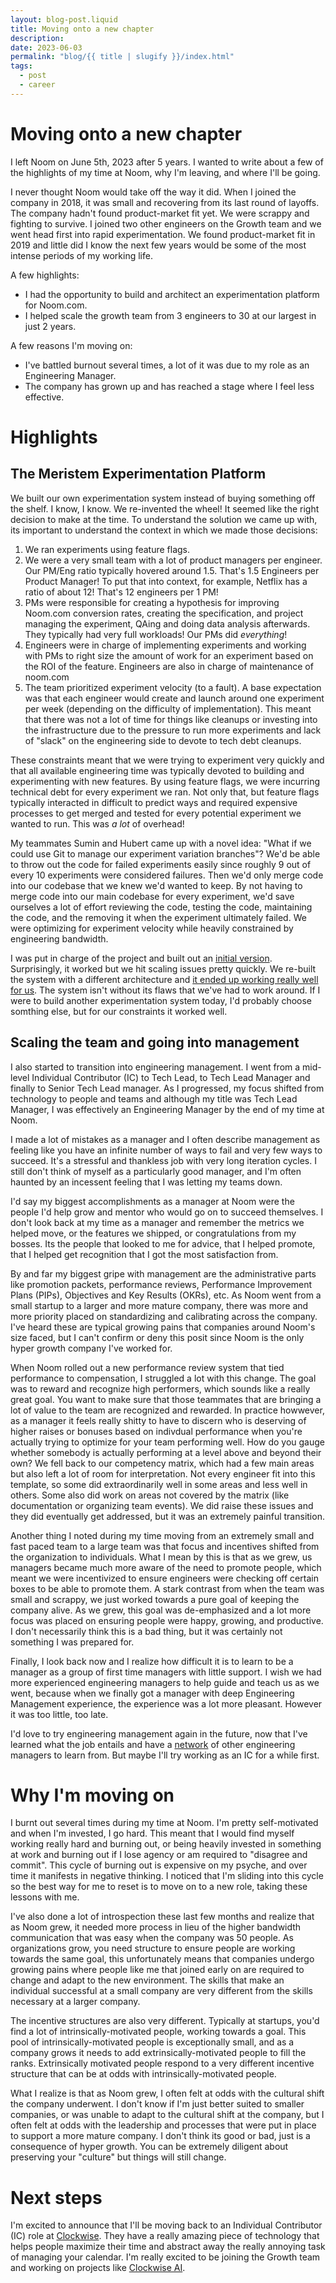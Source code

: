```yaml
---
layout: blog-post.liquid
title: Moving onto a new chapter
description:
date: 2023-06-03
permalink: "blog/{{ title | slugify }}/index.html"
tags:
  - post
  - career
---
```


# Moving onto a new chapter

I left Noom on June 5th, 2023 after 5 years. I wanted to write about a few of the highlights of my time at Noom, why I'm leaving, and where I'll be going.

I never thought Noom would take off the way it did. When I joined the company in 2018, it was small and recovering from its last round of layoffs. The company hadn't found product-market fit yet. We were scrappy and fighting to survive. I joined two other engineers on the Growth team and we went head first into rapid experimentation. We found product-market fit in 2019 and little did I know the next few years would be some of the most intense periods of my working life.

A few highlights:
- I had the opportunity to build and architect an experimentation platform for Noom.com.
- I helped scale the growth team from 3 engineers to 30 at our largest in just 2 years.

A few reasons I'm moving on:
- I've battled burnout several times, a lot of it was due to my role as an Engineering Manager.
- The company has grown up and has reached a stage where I feel less effective.

# Highlights

## The Meristem Experimentation Platform

We built our own experimentation system instead of buying something off the shelf. I know, I know. We re-invented the wheel! It seemed like the right decision to make at the time. To understand the solution we came up with, its important to understand the context in which we made those decisions:

1. We ran experiments using feature flags.
2. We were a very small team with a lot of product managers per engineer. Our PM/Eng ratio typically hovered around 1.5. That's 1.5 Engineers per Product Manager! To put that into context, for example, Netflix has a ratio of about 12! That's 12 engineers per 1 PM!
3. PMs were responsible for creating a hypothesis for improving Noom.com conversion rates, creating the specification, and project managing the experiment, QAing and doing data analysis afterwards. They typically had very full workloads! Our PMs did *everything*!
4. Engineers were in charge of implementing experiments and working with PMs to right size the amount of work for an experiment based on the ROI of the feature. Engineers are also in charge of maintenance of noom.com
5. The team prioritized experiment velocity (to  a fault). A base expectation was that each engineer would create and launch around one experiment per week (depending on the difficulty of implementation). This meant that there was not a lot of time for things like cleanups or investing into the infrastructure due to the pressure to run more experiments and lack of "slack" on the engineering side to devote to tech debt cleanups.

These constraints meant that we were trying to experiment very quickly and that all available engineering time was typically devoted to building and experimenting with new features. By using feature flags, we were incurring technical debt for every experiment we ran. Not only that, but feature flags typically interacted in difficult to predict ways and required expensive processes to get merged and tested for every potential experiment we wanted to run. This was *a lot* of overhead!

My teammates Sumin and Hubert came up with a novel idea: "What if we could use Git to manage our experiment variation branches"? We'd be able to throw out the code for failed experiments easily since roughly 9 out of every 10 experiments were considered failures. Then we'd only merge code into our codebase that we knew we'd wanted to keep. By not having to merge code into our main codebase for every experiment, we'd save ourselves a lot of effort reviewing the code, testing the code, maintaining the code, and the removing it when the experiment ultimately failed. We were optimizing for experiment velocity while heavily constrained by engineering bandwidth.

I was put in charge of the project and built out an [initial version](https://medium.com/noom-engineering/the-growth-machine-how-noom-runs-365-landing-page-experiments-per-year-1e098ea33354). Surprisingly, it worked but we hit scaling issues pretty quickly. We re-built the system with a different architecture and [it ended up working really well for us](https://medium.com/noom-engineering/how-noom-uses-technology-to-herd-the-experimental-cats-256d3713c761). The system isn't without its flaws that we've had to work around. If I were to build another experimentation system today, I'd probably choose somthing else, but for our constraints it worked well.

## Scaling the team and going into management

I also started to transition into engineering management. I went from a mid-level Individual Contributor (IC) to Tech Lead, to Tech Lead Manager and finally to Senior Tech Lead manager. As I progressed, my focus shifted from technology to people and teams and although my title was Tech Lead Manager, I was effectively an Engineering Manager by the end of my time at Noom.

I made a lot of mistakes as a manager and I often describe management as feeling like you have an infinite number of ways to fail and very few ways to succeed. It's a stressful and thankless job with very long iteration cycles. I still don't think of myself as a particularly good manager, and I'm often haunted by an incessent feeling that I was letting my teams down.

I'd say my biggest accomplishments as a manager at Noom were the people I'd help grow and mentor who would go on to succeed themselves. I don't look back at my time as a manager and remember the metrics we helped move, or the features we shipped, or congratulations from my bosses. Its the people that looked to me for advice, that I helped promote, that I helped get recognition that I got the most satisfaction from.

By and far my biggest gripe with management are the administrative parts like promotion packets, performance reviews, Performance Improvement Plans (PIPs), Objectives and Key Results (OKRs), etc. As Noom went from a small startup to a larger and more mature company, there was more and more priority placed on standardizing and calibrating across the company. I've heard these are typical growing pains that companies around Noom's size faced, but I can't confirm or deny this posit since Noom is the only hyper growth company I've worked for.

When Noom rolled out a new performance review system that tied performance to compensation, I struggled a lot with this change. The goal was to reward and recognize high performers, which sounds like a really great goal. You want to make sure that those teammates that are bringing a lot of value to the team are recognized and rewarded. In practice howwever, as a manager it feels really shitty to have to discern who is deserving of higher raises or bonuses based on indivdual performance when you're actually trying to optimize for your team performing well. How do you gauge whether somebody is actually performing at a level above and beyond their own? We fell back to our competency matrix, which had a few main areas but also left a lot of room for interpretation. Not every engineer fit into this template, so some did extraordinarily well in some areas and less well in others. Some also did work on areas not covered by the matrix (like documentation or organizing team events). We did raise these issues and they did eventually get addressed, but it was an extremely painful transition.

Another thing I noted during my time moving from an extremely small and fast paced team to a large team was that focus and incentives shifted from the organization to individuals. What I mean by this is that as we grew, us managers became much more aware of the need to promote people, which meant we were incentivized to ensure engineers were checking off certain boxes to be able to promote them. A stark contrast from when the team was small and scrappy, we just worked towards a pure goal of keeping the company alive. As we grew, this goal was de-emphasized and a lot more focus was placed on ensuring people were happy, growing, and productive. I don't necessarily think this is a bad thing, but it was certainly not something I was prepared for.

Finally, I look back now and I realize how difficult it is to learn to be a manager as a group of first time managers with little support. I wish we had more experienced engineering managers to help guide and teach us as we went, because when we finally got a manager with deep Engineering Management experience, the experience was a lot more pleasant. However it was too little, too late.

I'd love to try engineering management again in the future, now that I've learned what the job entails and have a [network](https://randsinrepose.com/welcome-to-rands-leadership-slack/) of other engineering managers to learn from. But maybe I'll try working as an IC for a while first.

# Why I'm moving on

I burnt out several times during my time at Noom. I'm pretty self-motivated and when I'm invested, I go hard. This meant that I would find myself working really hard and burning out, or being heavily invested in something at work and burning out if I lose agency or am required to "disagree and commit". This cycle of burning out is expensive on my psyche, and over time it manifests in negative thinking. I noticed that I'm sliding into this cycle so the best way for me to reset is to move on to a new role, taking these lessons with me.

I've also done a lot of introspection these last few months and realize that as Noom grew, it needed more process in lieu of the higher bandwidth communication that was easy when the company was 50 people. As organizations grow, you need structure to ensure people are working towards the same goal, this unfortunately means that companies undergo growing pains where people like me that joined early on are required to change and adapt to the new environment. The skills that make an individual successful at a small company are very different from the skills necessary at a larger company.

The incentive structures are also very different. Typically at startups, you'd find a lot of intrinsically-motivated people, working towards a goal. This pool of intrinsically-motivated people is exceptionally small, and as a company grows it needs to add extrinsically-motivated people to fill the ranks. Extrinsically motivated people respond to a very different incentive structure that can be at odds with intrinsically-motivated people.

What I realize is that as Noom grew, I often felt at odds with the cultural shift the company underwent. I don't know if I'm just better suited to smaller companies, or was unable to adapt to the cultural shift at the company, but I often felt at odds with the leadership and processes that were put in place to support a more mature company. I don't think its good or bad, just is a consequence of hyper growth. You can be extremely diligent about preserving your "culture" but things will still change.

# Next steps

I'm excited to announce that I'll be moving back to an Individual Contributor (IC) role at [Clockwise](https://www.getclockwise.com/). They have a really amazing piece of technology that helps people maximize their time and abstract away the really annoying task of managing your calendar. I'm really excited to be joining the Growth team and working on projects like [Clockwise AI](https://www.getclockwise.com/ai).



